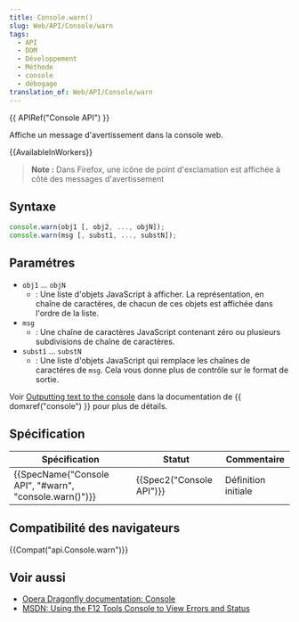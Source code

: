 ```yaml
---
title: Console.warn()
slug: Web/API/Console/warn
tags:
  - API
  - DOM
  - Développement
  - Méthode
  - console
  - débogage
translation_of: Web/API/Console/warn
---
```

{{ APIRef("Console API") }}

Affiche un message d'avertissement dans la console web.

{{AvailableInWorkers}}

> **Note :** Dans Firefox, une icône de point d'exclamation est affichée à côté des messages d'avertissement

## Syntaxe

```js
console.warn(obj1 [, obj2, ..., objN]);
console.warn(msg [, subst1, ..., substN]);
```

## Paramétres

- `obj1` ... `objN`
  - : Une liste d'objets JavaScript à afficher. La représentation, en chaîne de caractéres, de chacun de ces objets est affichée dans l'ordre de la liste.
- `msg`
  - : Une chaîne de caractères JavaScript contenant zéro ou plusieurs subdivisions de chaîne de caractères.
- `subst1` ... `substN`
  - : Une liste d'objets JavaScript qui remplace les chaînes de caractéres de `msg`. Cela vous donne plus de contrôle sur le format de sortie.

Voir [Outputting text to the console](/fr/docs/Web/API/console#Outputting_text_to_the_console) dans la documentation de {{ domxref("console") }} pour plus de détails.

## Spécification

| Spécification                                                            | Statut                           | Commentaire         |
| ------------------------------------------------------------------------ | -------------------------------- | ------------------- |
| {{SpecName("Console API", "#warn", "console.warn()")}} | {{Spec2("Console API")}} | Définition initiale |

## Compatibilité des navigateurs

{{Compat("api.Console.warn")}}

## Voir aussi

- [Opera Dragonfly documentation: Console](http://www.opera.com/dragonfly/documentation/console/)
- [MSDN: Using the F12 Tools Console to View Errors and Status](http://msdn.microsoft.com/library/gg589530)
